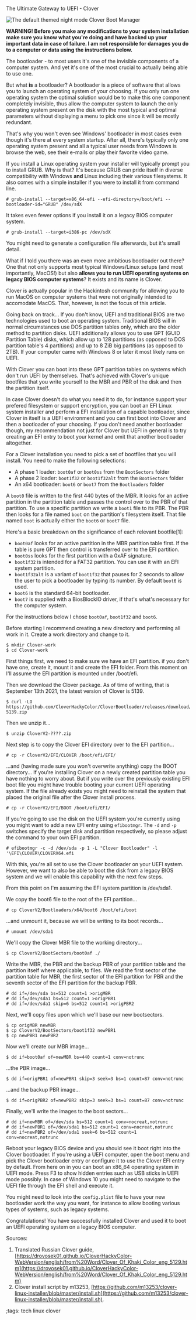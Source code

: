 The Ultimate Gateway to UEFI - Clover

![The default themed night mode Clover Boot Manager](../data/clover/bootman.png)

**WARNING! Before you make any modifications to your system installation make sure you know what you're doing and have backed up your important data in case of failure. I am not responsible for damages you do to a computer or data using the instructions below.**

The bootloader - to most users it's one of the invisible components of a computer system. And yet it's one of the most crucial to actually being able to use one.

But what **is** a bootloader? A bootloader is a piece of software that allows you to launch an operating system of your choosing. If you only run one operating system the optimal solution would be to make this one component completely invisible, thus allow the computer system to launch the only operating system present on the disk with the most typical and optimal parameters without displaying a menu to pick one since it will be mostly redundant.

That's why you won't even see Windows' bootloader in most cases even though it's there at every system startup. After all, there's typically only one operating system present and all a typical user needs from Windows is browse the web, see their e-mails or play their favorite video game.

If you install a Linux operating system your installer will typically prompt you to install GRUB. Why is that? It's because GRUB can pride itself in diverse compatibility with Windows **and** Linux including their various filesystems. It also comes with a simple installer if you were to install it from command line.
```
# grub-install --target=x86_64-efi --efi-directory=/boot/efi --bootloader-id="GRUB" /dev/sdX
```
It takes even fewer options if you install it on a legacy BIOS computer system.
```
# grub-install --target=i386-pc /dev/sdX
```
You might need to generate a configuration file afterwards, but it's small detail.

What if I told you there was an even more ambitious bootloader out there? One that not only supports most typical Windows/Linux setups (and most importantly, MacOS!) but also **allows you to run UEFI operating systems on legacy BIOS computer systems**? It exists and its name is Clover.

Clover is actually popular in the Hackintosh community for allowing you to run MacOS on computer systems that were not originally intended to accomodate MacOS. That, however, is not the focus of this article.

Going back on track... If you don't know, UEFI and traditional BIOS are two technologies used to boot an operating system. Traditional BIOS will in normal circumstances use DOS partition tables only, which are the older method to partition disks. UEFI additionally allows you to use GPT (GUID Partition Table) disks, which allow up to 128 partitions (as opposed to DOS partition table's 4 partitions) and up to 8 ZiB big partitions (as opposed to 2TB). If your computer came with Windows 8 or later it most likely runs on UEFI.

With Clover you can boot into these GPT partition tables on systems which don't run UEFI by themselves. That's achieved with Clover's unique bootfiles that you write yourself to the MBR and PBR of the disk and then the partition itself.

In case Clover doesn't do what you need it to do, for instance support your prefered filesystem or support encryption, you can boot an EFI Linux system installer and perform a EFI installation of a capable bootloader, since Clover in itself is a UEFI environment and you can first boot into Clover and then a bootloader of your choosing. If you don't need another bootloader though, my recommendation not just for Clover but UEFI in general is to try creating an EFI entry to boot your kernel and omit that another bootloader altogether.

For a Clover installation you need to pick a set of bootfiles that you will install. You need to make the following selections:
- A phase 1 loader: `boot0af` or `boot0ss` from the `BootSectors` folder
- A phase 2 loader: `boot1f32` or `boot1f32alt` from the `BootSectors` folder
- An x64 bootloader: `boot6` or `boot7` from the `Bootloaders` folder

A `boot0` file is written to the first 440 bytes of the MBR. It looks for an active partition in the partition table and passes the control over to the PBR of that partition. To use a specific partition we write a `boot1` file to its PBR. The PBR then looks for a file named `boot` on the partition's filesystem itself. That file named `boot` is actually either the `boot6` or `boot7` file.

Here's a basic breakdown on the significance of each relevant bootfile[1]:
- `boot0af` looks for an active partition in the MBR partition table first. If the table is pure GPT then control is transferred over to the EFI partition.
- `boot0ss` looks for the first partition with a 0xAF signature.
- `boot1f32` is intended for a FAT32 partition. You can use it with an EFI system partition.
- `boot1f32alt` is a variant of `boot1f32` that pauses for 2 seconds to allow the user to pick a bootloader by typing its number. By default `boot6` is used.
- `boot6` is the standard 64-bit bootloader.
- `boot7` is supplied with a BiosBlockIO driver, if that's what's necessary for the computer system.

For the instructions below I chose `boot0af`, `boot1f32` and `boot6`.

Before starting I recommend creating a new directory and performing all work in it. Create a work directory and change to it.
```
$ mkdir Clover-work
$ cd Clover-work
```
First things first, we need to make sure we have an EFI partition. if you don't have one, create it, mount it and create the EFI folder. From this moment on I'll assume the EFI partition is mounted under /boot/efi.

Then we download the Clover package. As of time of writing, that is September 13th 2021, the latest version of Clover is 5139.
```
$ curl -LO https://github.com/CloverHackyColor/CloverBootloader/releases/download/5139/CloverV2-5139.zip
```
Then we unzip it...
```
$ unzip CloverV2-????.zip
```
Next step is to copy the Clover EFI directory over to the EFI partition...
```
# cp -r CloverV2/EFI/CLOVER /boot/efi/EFI/
```
...and (having made sure you won't overwrite anything) copy the BOOT directory... If you're installing Clover on a newly created partition table you have nothing to worry about. But if you write over the previously existing EFI boot file you might have trouble booting your current UEFI operating system. If the file already exists you might need to reinstall the system that placed the original file after the Clover install process.
```
# cp -r CloverV2/EFI/BOOT /boot/efi/EFI/
```
If you're going to use the disk on the UEFI system you're currently using you might want to add a new EFI entry using `efibootmgr`. The `-d` and `-p` switches specify the target disk and partition respectively, so please adjust the command to your own EFI partition.
```
# efibootmgr -c -d /dev/sda -p 1 -L "Clover Bootloader" -l '\EFI\CLOVER\CLOVERX64.efi
```
With this, you're all set to use the Clover bootloader on your UEFI system. However, we want to also be able to boot the disk from a legacy BIOS system and we will enable this capability with the next few steps.

From this point on I'm assuming the EFI system partition is /dev/sda1.

We copy the boot6 file to the root of the EFI partition...
```
# cp CloverV2/Bootloaders/x64/boot6 /boot/efi/boot
```
...and unmount it, because we will be writing to its boot records...
```
# umount /dev/sda1
```
We'll copy the Clover MBR file to the working directory...
```
$ cp CloverV2/BootSectors/boot0af ./
```
Write the MBR, the PBR and the backup PBR of your partition table and the partition itself where applicable, to files. We read the first sector of the partition table for MBR, the first sector of the EFI partition for PBR and the seventh sector of the EFI partition for the backup PBR.
```
# dd if=/dev/sda bs=512 count=1 >origMBR
# dd if=/dev/sda1 bs=512 count=1 >origPBR1
# dd if=/dev/sda1 skip=6 bs=512 count=1 >origPBR2
```
Next, we'll copy files upon which we'll base our new bootsectors.
```
$ cp origMBR newMBR
$ cp CloverV2/BootSectors/boot1f32 newPBR1
$ cp newPBR1 newPBR2
```
Now we'll create our MBR image...
```
$ dd if=boot0af of=newMBR bs=440 count=1 conv=notrunc
```
...the PBR image...
```
$ dd if=origPBR1 of=newPBR1 skip=3 seek=3 bs=1 count=87 conv=notrunc
```
...and the backup PBR image...
```
$ dd if=origPBR2 of=newPBR2 skip=3 seek=3 bs=1 count=87 conv=notrunc
```
Finally, we'll write the images to the boot sectors...
```
# dd if=newMBR of=/dev/sda bs=512 count=1 conv=nocreat,notrunc
# dd if=newPBR1 of=/dev/sda1 bs=512 count=1 conv=nocreat,notrunc
# dd if=newPBR2 of=/dev/sda1 seek=6 bs=512 count=1 conv=nocreat,notrunc
```
Reboot your legacy BIOS device and you should see it boot right into the Clover bootloader. If you're using a UEFI computer, open the boot menu and pick the Clover bootloader entry or configure it to use the Clover EFI entry by default. From here on in you can boot an x86_64 operating system in UEFI mode. Press F3 to show hidden entries such as USB sticks in UEFI mode possibly. In case of Windows 10 you might need to navigate to the UEFI file through the EFI shell and execute it.

You might need to look into the `config.plist` file to have your new bootloader work the way you want, for instance to allow booting various types of systems, such as legacy systems.

Congratulations! You have successfully installed Clover and used it to boot an UEFI operating system on a legacy BIOS computer.

Sources:
1. Translated Russian Clover guide, [https://drovosek01.github.io/CloverHackyColor-WebVersion/english/from%20Word/Clover_Of_Khaki_Color_eng_5129.htm](https://drovosek01.github.io/CloverHackyColor-WebVersion/english/from%20Word/Clover_Of_Khaki_Color_eng_5129.htm)
2. Clover install script by m13253, [https://github.com/m13253/clover-linux-installer/blob/master/install.sh](https://github.com/m13253/clover-linux-installer/blob/master/install.sh).

;tags: tech linux clover
